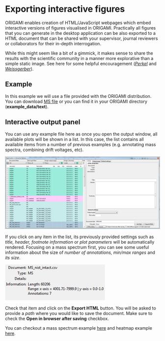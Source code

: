 # Exporting interactive figures

ORIGAMI enables creation of HTML/JavaScript webpages which embed interactive versions of figures visualised in ORIGAMI. Practically all figures that you can generate in the desktop application can be also exported to a HTML document that can be shared with your supervisor, journal reviewers or collaborators for their in-depth interrogation.

While this might seem like a bit of a gimmick, it makes sense to share the results with the scientific community in a manner more explorative than a simple static image. See here for some helpful encouragement ([*Perkel*](https://www.nature.com/articles/d41586-018-01322-9) and [*Weissgerber*](https://journals.plos.org/plosbiology/article/file?id=10.1371/journal.pbio.1002484&type=printable)).

## Example

In this example we will use a file provided with the ORIGAMI distribution. You can download [MS file](../example-files/MS_nist_intact.csv) or you can find it in your ORIGAMI directory (**example_data/text**).

## Interactive output panel

You can use any example file here as once you open the output window, all available plots will be shown in a list. In this case, the list contains all available items from a number of previous examples (e.g. annotating mass spectra, combining drift voltages, etc).

![Image](img/panel-interactive-output.png)

If you click on any item in the list, its previously provided settings such as *title, header, footnote information* or *plot parameters* will be automatically rendered. Focusing on a mass spectrum first, you can see some useful information about the size of *number of annotations, min/max ranges* and *its size*.

![Image](img/panel-interactive-output-item-info.png)

Check that item and click on the **Export HTML** button. You will be asked to provide a *path* where you would like to save the document. Make sure to check the **Open in browser after saving** checkbox.

You can checkout a mass spectrum example [here](../../interactive-examples/mass-spectrum.md) and heatmap example [here](../../interactive-examples/heatmap.md).